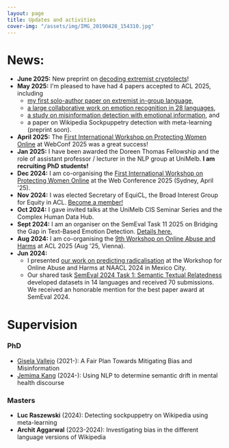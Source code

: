 ```yaml
---
layout: page
title: Updates and activities
cover-img: "/assets/img/IMG_20190428_154310.jpg"
---
```

# News: 
* **June 2025:** New preprint on [decoding extremist cryptolects](https://arxiv.org/abs/2506.05635)! 
* **May 2025:** I'm pleased to have had 4 papers accepted to ACL 2025, including
  - [my first solo-author paper on extremist in-group language](https://arxiv.org/abs/2409.19257),
  - [a large collaborative work on emotion recognition in 28 languages](https://arxiv.org/abs/2502.11926),
  - [a study on misinformation detection with emotional information](https://arxiv.org/abs/2406.11093), and
  - a paper on Wikipedia Sockpuppetry detection with meta-learning (preprint soon).
* **April 2025:** The [First International Workshop on Protecting Women Online](https://www.linkedin.com/posts/centre-for-protecting-women-online_cpwo-protectingwomenonline-onlinesafety-activity-7323579627682086912-3eUa?utm_source=share&utm_medium=member_desktop&rcm=ACoAABc0RtEBtgGOBg37KNmD-z970KNI9umJ0e8) at WebConf 2025 was a great success!
* **Jan 2025:** I have been awarded the Doreen Thomas Fellowship and the role of assistant professor / lecturer in the NLP group at UniMelb. **I am recruiting PhD students!**
* **Dec 2024:** I am co-organising the [First International Workshop on Protecting Women Online](https://tsww25.github.io/organisers.html) at the Web Conference 2025 (Sydney, April '25).
* **Nov 2024:** I was elected Secretary of EquiCL, the Broad Interest Group for Equity in ACL. [Become a member!](https://docs.google.com/forms/d/e/1FAIpQLScxNh80gaLx_a30W0feyYNwrZqokfXEsv3BlCCgjd1paIi_gw/viewform?usp=sharing)
* **Oct 2024:** I gave invited talks at the UniMelb CIS Seminar Series and the Complex Human Data Hub.
* **Sept 2024:** I am an organiser on the SemEval Task 11 2025 on Bridging the Gap in Text-Based Emotion Detection. [Details here.](https://www.aclweb.org/portal/content/first-cfp-semeval-shared-task-11-bridging-gap-text-base-emotion-detection)
* **Aug 2024:** I am co-organising the [9th Workshop on Online Abuse and Harms](https://www.workshopononlineabuse.com/) at ACL 2025 (Aug '25, Vienna).
* **Jun 2024:**
  - I presented [our work on predicting radicalisation](https://aclanthology.org/2024.woah-1.1/) at the Workshop for Online Abuse and Harms at NAACL 2024 in Mexico City.
  - Our shared task [SemEval 2024 Task 1: Semantic Textual Relatedness](https://github.com/semantic-textual-relatedness/Semantic_Relatedness_SemEval2024) developed datasets in 14 languages and received 70 submissions. We received an honorable mention for the best paper award at SemEval 2024. 

# Supervision
### PhD
- [Gisela Vallejo](http://gvallejo.co/) (2021-): A Fair Plan Towards Mitigating Bias and Misinformation
- [Jemima Kang](https://cis.unimelb.edu.au/people/students/jemima-kang) (2024-): Using NLP to determine semantic drift in mental health discourse

### Masters
- **Luc Raszewski** (2024): Detecting sockpuppetry on Wikipedia using meta-learning
- **Archit Aggarwal** (2023-2024): Investigating bias in the different language versions of Wikipedia
